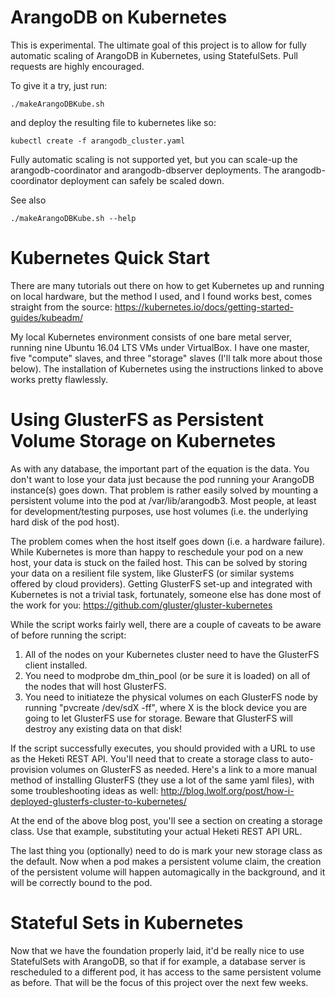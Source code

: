 ArangoDB on Kubernetes
======================

This is experimental.  The ultimate goal of this project is to allow for fully automatic scaling of ArangoDB in Kubernetes, using StatefulSets.  Pull requests are highly encouraged.

To give it a try, just run:

    ./makeArangoDBKube.sh

and deploy the resulting file to kubernetes like so:

    kubectl create -f arangodb_cluster.yaml

Fully automatic scaling is not supported yet, but you can scale-up the arangodb-coordinator
and arangodb-dbserver deployments. The arangodb-coordinator deployment
can safely be scaled down.

See also

    ./makeArangoDBKube.sh --help

Kubernetes Quick Start
======================

There are many tutorials out there on how to get Kubernetes up and running on local hardware, but the method I used, and I found works best, comes straight from the source:  https://kubernetes.io/docs/getting-started-guides/kubeadm/

My local Kubernetes environment consists of one bare metal server, running nine Ubuntu 16.04 LTS VMs under VirtualBox.  I have one master, five "compute" slaves, and three "storage" slaves (I'll talk more about those below).  The installation of Kubernetes using the instructions linked to above works pretty flawlessly.

Using GlusterFS as Persistent Volume Storage on Kubernetes
==========================================================

As with any database, the important part of the equation is the data.  You don't want to lose your data just because the pod running your ArangoDB instance(s) goes down.  That problem is rather easily solved by mounting a persistent volume into the pod at /var/lib/arangodb3.  Most people, at least for development/testing purposes, use host volumes (i.e. the underlying hard disk of the pod host).

The problem comes when the host itself goes down (i.e. a hardware failure).  While Kubernetes is more than happy to reschedule your pod on a new host, your data is stuck on the failed host.  This can be solved by storing your data on a resilient file system, like GlusterFS (or similar systems offered by cloud providers).  Getting GlusterFS set-up and integrated with Kubernetes is not a trivial task, fortunately, someone else has done most of the work for you:  https://github.com/gluster/gluster-kubernetes

While the script works fairly well, there are a couple of caveats to be aware of before running the script:

1.  All of the nodes on your Kubernetes cluster need to have the GlusterFS client installed.
2.  You need to modprobe dm_thin_pool (or be sure it is loaded) on all of the nodes that will host GlusterFS.
3.  You need to initiateze the physical volumes on each GlusterFS node by running "pvcreate /dev/sdX -ff", where X is the block device you are going to let GlusterFS use for storage.  Beware that GlusterFS will destroy any existing data on that disk!

If the script successfully executes, you should provided with a URL to use as the Heketi REST API.  You'll need that to create a storage class to auto-provision volumes on GlusterFS as needed.  Here's a link to a more manual method of installing GlusterFS (they use a lot of the same yaml files), with some troubleshooting ideas as well: http://blog.lwolf.org/post/how-i-deployed-glusterfs-cluster-to-kubernetes/

At the end of the above blog post, you'll see a section on creating a storage class.  Use that example, substituting your actual Heketi REST API URL.

The last thing you (optionally) need to do is mark your new storage class as the default.  Now when a pod makes a persistent volume claim, the creation of the persistent volume will happen automagically in the background, and it will be correctly bound to the pod.

Stateful Sets in Kubernetes
===========================

Now that we have the foundation properly laid, it'd be really nice to use StatefulSets with ArangoDB, so that if for example, a database server is rescheduled to a different pod, it has access to the same persistent volume as before.  That will be the focus of this project over the next few weeks.
